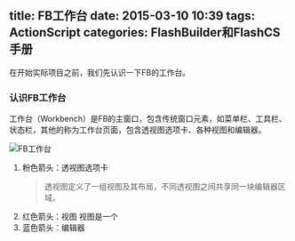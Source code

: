 title: FB工作台
date: 2015-03-10 10:39
tags: ActionScript
categories: FlashBuilder和FlashCS手册
---

在开始实际项目之前，我们先认识一下FB的工作台。

### 认识FB工作台

工作台（Workbench）是FB的主窗口，包含传统窗口元素，如菜单栏、工具栏、状态栏，其他的称为工作台页面，包含透视图选项卡、各种视图和编辑器。

![FB工作台](/images/fbnfl/6_fb_workbench.jpg "FB工作台")

1. 粉色箭头：透视图选项卡
    > 透视图定义了一组视图及其布局，不同透视图之间共享同一块编辑器区域。
2. 红色箭头：视图
    视图是一个
3. 蓝色箭头：编辑器



